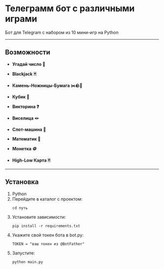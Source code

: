 # Телеграмм бот с различными играми

Бот для Telegram с набором из 10 мини-игр на Python

---

## Возможности

- **Угадай число 🎲**

- **Blackjack 🃏**

- **Камень-Ножницы-Бумага ✂️🪨📄**

- **Кубик 🎲**

- **Викторина ❓**

- **Виселица 🪢**  

- **Слот-машина 🎰**  

- **Математик 🧮**  

- **Монетка 🪙**  

- **High-Low Карта 🃏**  

---

## Установка
1. Python
3. Перейдите в каталог с проектом:
   ```
   cd путь
   ```
3. Установите зависимости:
   ```
   pip install -r requirements.txt
   ```
4. Укажите свой токен бота в bot.py:
   ```
   TOKEN = "ваш токен из @BotFather"
   ```
4. Запустите:
   ```
   python main.py
   ```